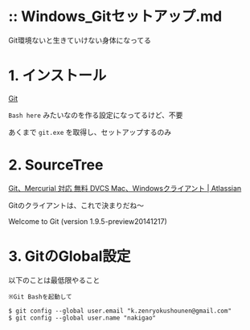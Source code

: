 
:: Windows_Gitセットアップ.md
===

Git環境ないと生きていけない身体になってる

# 1. インストール

[Git](http://git-scm.com/)

`Bash here` みたいなのを作る設定になってるけど、不要

あくまで `git.exe` を取得し、セットアップするのみ

# 2. SourceTree

[Git、Mercurial 対応 無料 DVCS Mac、Windowsクライアント | Atlassian](https://www.atlassian.com/ja/software/sourcetree/overview)

Gitのクライアントは、これで決まりだね～

Welcome to Git (version 1.9.5-preview20141217)

# 3. GitのGlobal設定

以下のことは最低限やること

```
※Git Bashを起動して

$ git config --global user.email "k.zenryokushounen@gmail.com"
$ git config --global user.name "nakigao"
```